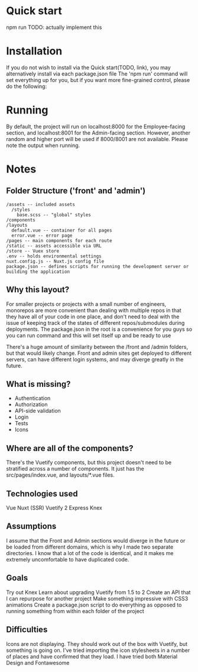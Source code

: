 # Quick start
npm run
TODO: actually implement this

# Installation
If you do not wish to install via the Quick start(TODO, link), you may alternatively install via each package.json file
The 'npm run' command will set everything up for you, but if you want more fine-grained control, please do the following:

# Running
By default, the project will run on localhost:8000 for the Employee-facing section, and localhost:8001 for the Admin-facing section. However, another random and higher port will be used if 8000/8001 are not available. Please note the output when running.

# Notes

## Folder Structure ('front' and 'admin')

```
/assets -- included assets
  /styles
    base.scss -- "global" styles
/components
/layouts
  default.vue -- container for all pages
  error.vue -- error page
/pages -- main components for each route
/static -- assets accessible via URL
/store -- Vuex store
.env -- holds environmental settings
nuxt.config.js -- Nuxt.js config file
package.json -- defines scripts for running the development server or building the application
```


## Why this layout?
For smaller projects or projects with a small number of engineers, monorepos are more convenient than dealing with multiple repos in that they have all of your code in one place, and don't need to deal with the issue of keeping track of the states of different repos/submodules during deployments.
The package.json in the root is a convenience for you guys so you can run command and this will set itself up and be ready to use

There's a huge amount of similarity between the /front and /admin folders, but that would likely change. Front and admin sites get deployed to different servers, can have different login systems, and may diverge greatly in the future.

## What is missing?
- Authentication
- Authorization
- API-side validation
- Login
- Tests
- Icons

## Where are all of the components?
There's the Vuetify components, but this project doesn't need to be stratified across a number of components. It just has the src/pages/index.vue, and layouts/*.vue files.

## Technologies used
Vue
Nuxt (SSR)
Vuetify 2
Express
Knex

## Assumptions
I assume that the Front and Admin sections would diverge in the future or be loaded from different domains, which is why I made two separate directories. I know that a lot of the code is identical, and it makes me extremely uncomfortable to have duplicated code.

## Goals
Try out Knex
Learn about upgrading Vuetify from 1.5 to 2
Create an API that I can repurpose for another project
Make something impressive with CSS3 animations
Create a package.json script to do everything as opposed to running something from within each folder of the project

## Difficulties
Icons are not displaying. They should work out of the box with Vuetify, but something is going on. I've tried importing the icon stylesheets in a number of places and have confirmed that they load. I have tried both Material Design and Fontawesome
